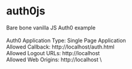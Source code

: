# auth0js
Bare bone vanilla JS Auth0 example
\
\
Auth0 Application Type: Single Page Application \
Allowed Callback: http://localhost/auth.html \
Allowed Logout URLs: http://localhost \
Allowed Web Origins: http://localhost 
\

